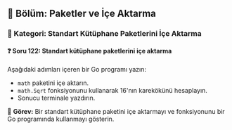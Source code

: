 ## 📘 Bölüm: Paketler ve İçe Aktarma  
### 🔹 Kategori: Standart Kütüphane Paketlerini İçe Aktarma  
#### ❓ Soru 122: Standart kütüphane paketlerini içe aktarma

Aşağıdaki adımları içeren bir Go programı yazın:

- `math` paketini içe aktarın.
- `math.Sqrt` fonksiyonunu kullanarak 16'nın karekökünü hesaplayın.
- Sonucu terminale yazdırın.

🔧 **Görev:** Bir standart kütüphane paketini içe aktarmayı ve fonksiyonunu bir Go programında kullanmayı gösterin.
